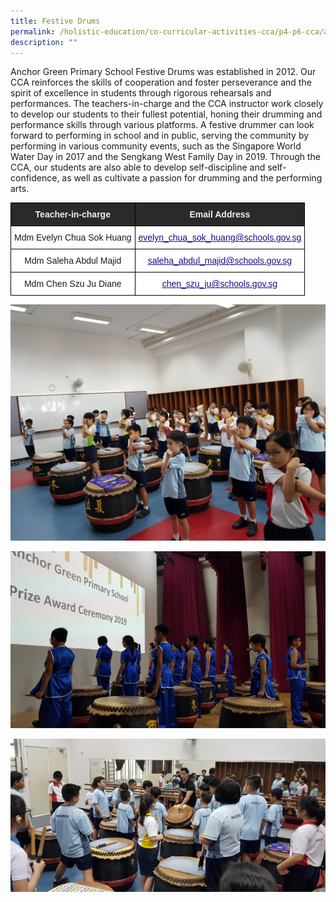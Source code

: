 ```yaml
---
title: Festive Drums
permalink: /holistic-education/co-curricular-activities-cca/p4-p6-cca/aesthetics/festive-drums/
description: ""
---
```

Anchor Green Primary School Festive Drums was established in 2012. Our CCA reinforces the skills of cooperation and foster perseverance and the spirit of excellence in students through rigorous rehearsals and performances. The teachers-in-charge and the CCA instructor work closely to develop our students to their fullest potential, honing their drumming and performance skills through various platforms. A festive drummer can look forward to performing in school and in public, serving the community by performing in various community events, such as the Singapore World Water Day in 2017 and the Sengkang West Family Day in 2019. Through the CCA, our students are also able to develop self-discipline and self-confidence, as well as cultivate a passion for drumming and the performing arts.  

  
<style type="text/css">
.tg  {border-collapse:collapse;border-spacing:0;}
.tg td{border-color:black;border-style:solid;border-width:1px;font-family:Arial, sans-serif;font-size:14px;
  overflow:hidden;padding:10px 5px;word-break:normal;}
.tg th{border-color:black;border-style:solid;border-width:1px;font-family:Arial, sans-serif;font-size:14px;
  font-weight:normal;overflow:hidden;padding:10px 5px;word-break:normal;}
.tg .tg-2705{background-color:#2A2A2A;color:#EEE;font-weight:bold;text-align:center;vertical-align:middle}
.tg .tg-f4yw{background-color:#FFF;text-align:center;vertical-align:middle}
.tg .tg-0pyt{background-color:#FFF;color:#21088A;font-weight:bold;text-align:center;text-decoration:underline;vertical-align:top}
</style>
<table class="tg">
<thead>
  <tr>
    <th class="tg-2705"><span style="color:#EEE;background-color:#2A2A2A">Teacher-in-charge</span></th>
    <th class="tg-2705"><span style="color:#EEE;background-color:#2A2A2A">Email Address</span></th>
  </tr>
</thead>
<tbody>
  <tr>
    <td class="tg-f4yw">Mdm Evelyn Chua Sok Huang</td>
    <td class="tg-0pyt"><a href="mailto:evelyn_chua_sok_huang@schools.gov.sg"><span style="font-weight:500;text-decoration:underline;color:#21088A">evelyn_chua_sok_huang@schools.gov.sg</span></a></td>
  </tr>
  <tr>
    <td class="tg-f4yw">Mdm Saleha Abdul Majid</td>
    <td class="tg-0pyt"><a href="mailto:saleha_abdul_majid@schools.gov.sg"><span style="font-weight:500;text-decoration:underline;color:#21088A">saleha_abdul_majid@schools.gov.sg</span></a></td>
  </tr>
  <tr>
    <td class="tg-f4yw">Mdm Chen Szu Ju Diane<br></td>
    <td class="tg-0pyt"><a href="mailto:chen_szu_ju@schools.gov.sg"><span style="font-weight:500;text-decoration:underline;color:#21088A">chen_szu_ju@schools.gov.sg</span></a></td>
  </tr>
</tbody>
</table>

![Festive Drums](/images/CCA/Aesthetics/Festive%20Drums/Festive%20Drums%201.jpg)

![Festive Drums](/images/CCA/Aesthetics/Festive%20Drums/Festive%20Drums%202.jpg)

![Festive Drums](/images/CCA/Aesthetics/Festive%20Drums/Festive%20Drums%203.jpg)